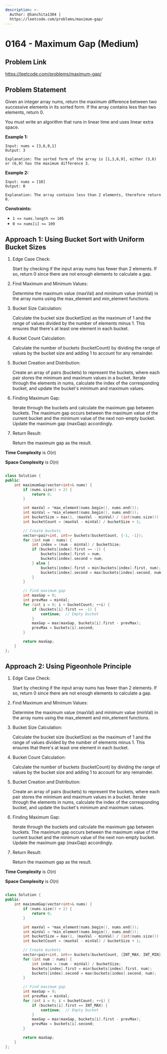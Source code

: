 ```yaml
---
description: >-
  Author: @Sanchita1304 |
  https://leetcode.com/problems/maximum-gap/
---
```


# 0164 - Maximum Gap (Medium)

## Problem Link

https://leetcode.com/problems/maximum-gap/

## Problem Statement

Given an integer array nums, return the maximum difference between two successive elements in its sorted form. If the array contains less than two elements, return 0.

You must write an algorithm that runs in linear time and uses linear extra space.

**Example 1:**

```
Input: nums = [3,6,9,1]
Output: 3

Explanation: The sorted form of the array is [1,3,6,9], either (3,6) or (6,9) has the maximum difference 3.
```

**Example 2:**

```
Input: nums = [10]
Output: 0

Explanation: The array contains less than 2 elements, therefore return 0.
```


**Constraints:**

- `1 <= nums.length <= 105`
- `0 <= nums[i] <= 109`

## Approach 1: Using Bucket Sort with Uniform Bucket Sizes

1. Edge Case Check:

   Start by checking if the input array nums has fewer than 2 elements. If so, return 0 since there are not enough elements to calculate a gap.

2. Find Maximum and Minimum Values:

   Determine the maximum value (maxVal) and minimum value (minVal) in the array nums using the max_element and min_element functions.

3. Bucket Size Calculation:

   Calculate the bucket size (bucketSize) as the maximum of 1 and the range of values divided by the number of elements minus 1. This ensures that there's at least one element in each bucket.

4. Bucket Count Calculation:

   Calculate the number of buckets (bucketCount) by dividing the range of values by the bucket size and adding 1 to account for any remainder.

5. Bucket Creation and Distribution:

   Create an array of pairs (buckets) to represent the buckets, where each pair stores the minimum and maximum values in a bucket.
   Iterate through the elements in nums, calculate the index of the corresponding bucket, and update the bucket's minimum and maximum values.

6. Finding Maximum Gap:

   Iterate through the buckets and calculate the maximum gap between buckets. The maximum gap occurs between the maximum value of the current bucket and the minimum value of the next non-empty bucket.
   Update the maximum gap (maxGap) accordingly.

7. Return Result:

   Return the maximum gap as the result.


__Time Complexity__ is $O(n)$

__Space Complexity__ is $O(n)$

<Tabs>
<TabItem value="cpp" label="C++">
<SolutionAuthor name="@sanchi1304"/>

```cpp

class Solution {
public:
    int maximumGap(vector<int>& nums) {
        if (nums.size() < 2) {
            return 0;
        }

        int maxVal = *max_element(nums.begin(), nums.end());
        int minVal = *min_element(nums.begin(), nums.end());
        int bucketSize = max(1, (maxVal - minVal) / (int(nums.size()) - 1));  // Corrected line
        int bucketCount = (maxVal - minVal) / bucketSize + 1;

        // Create buckets
        vector<pair<int, int>> buckets(bucketCount, {-1, -1});
        for (int num : nums) {
            int index = (num - minVal) / bucketSize;
            if (buckets[index].first == -1) {
                buckets[index].first = num;
                buckets[index].second = num;
            } else {
                buckets[index].first = min(buckets[index].first, num);
                buckets[index].second = max(buckets[index].second, num);
            }
        }

        // Find maximum gap
        int maxGap = 0;
        int prevMax = minVal;
        for (int i = 0; i < bucketCount; ++i) {
            if (buckets[i].first == -1) {
                continue;  // Empty bucket
            }
            maxGap = max(maxGap, buckets[i].first - prevMax);
            prevMax = buckets[i].second;
        }

        return maxGap;
    }
};

```
</TabItem>
</Tabs>


## Approach 2: Using Pigeonhole Principle

1. Edge Case Check:

    Start by checking if the input array nums has fewer than 2 elements. If so, return 0 since there are not enough elements to calculate a gap.

2. Find Maximum and Minimum Values:

    Determine the maximum value (maxVal) and minimum value (minVal) in the array nums using the max_element and min_element functions.

3. Bucket Size Calculation:

    Calculate the bucket size (bucketSize) as the maximum of 1 and the range of values divided by the number of elements minus 1. This ensures that there's at least one element in each bucket.

4. Bucket Count Calculation:

    Calculate the number of buckets (bucketCount) by dividing the range of values by the bucket size and adding 1 to account for any remainder.

5. Bucket Creation and Distribution:

    Create an array of pairs (buckets) to represent the buckets, where each pair stores the minimum and maximum values in a bucket.
    Iterate through the elements in nums, calculate the index of the corresponding bucket, and update the bucket's minimum and maximum values.

6. Finding Maximum Gap:

    Iterate through the buckets and calculate the maximum gap between buckets. The maximum gap occurs between the maximum value of the current bucket and the minimum value of the next non-empty bucket.
    Update the maximum gap (maxGap) accordingly.
    
7. Return Result:

    Return the maximum gap as the result.


__Time Complexity__ is $O(n)$

__Space Complexity__ is $O(n)$

<Tabs>
<TabItem value="cpp" label="C++">
<SolutionAuthor name="@sanchi1304"/>

```cpp

class Solution {
public:
    int maximumGap(vector<int>& nums) {
        if (nums.size() < 2) {
            return 0;
        }

        int maxVal = *max_element(nums.begin(), nums.end());
        int minVal = *min_element(nums.begin(), nums.end());
        int bucketSize = max(1, (maxVal - minVal) / (int(nums.size()) - 1));  // Corrected line
        int bucketCount = (maxVal - minVal) / bucketSize + 1;

        // Create buckets
        vector<pair<int, int>> buckets(bucketCount, {INT_MAX, INT_MIN});
        for (int num : nums) {
            int index = (num - minVal) / bucketSize;
            buckets[index].first = min(buckets[index].first, num);
            buckets[index].second = max(buckets[index].second, num);
        }

        // Find maximum gap
        int maxGap = 0;
        int prevMax = minVal;
        for (int i = 0; i < bucketCount; ++i) {
            if (buckets[i].first == INT_MAX) {
                continue;  // Empty bucket
            }
            maxGap = max(maxGap, buckets[i].first - prevMax);
            prevMax = buckets[i].second;
        }

        return maxGap;
    }
};

```
</TabItem>
</Tabs>
